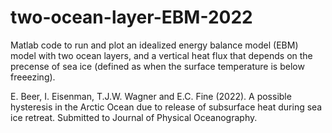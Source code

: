 # two-ocean-layer-EBM-2022

Matlab code to run and plot an idealized energy balance model (EBM) model with two ocean layers, and a vertical heat flux that depends on the precense of sea ice (defined as when the surface temperature is below freeezing).

E. Beer, I. Eisenman, T.J.W. Wagner and E.C. Fine (2022). A possible hysteresis in the Arctic Ocean due to release of subsurface heat during sea ice retreat. Submitted to Journal of Physical Oceanography.
